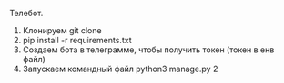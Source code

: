 Телебот.
1. Клонируем git clone 
2. pip install -r requirements.txt
3. Создаем бота в телеграмме, чтобы получить токен (токен в енв файл)
4. Запускаем командный файл python3 manage.py 2